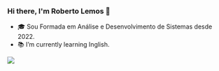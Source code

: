 ### Hi there, I'm Roberto Lemos 👋

- 🎓 Sou Formada em Análise e Desenvolvimento de Sistemas desde 2022.
- 📚 I’m currently learning Inglish.

<div>
<a href="https://www.linkedin.com/in/roberto-desenvolvedor/" target="_blank"><img src="https://img.shields.io/badge/-LinkedIn-%230077B5?style=for-the-badge&logo=linkedin&logoColor=white" target="_blank"></a> 
</div>
